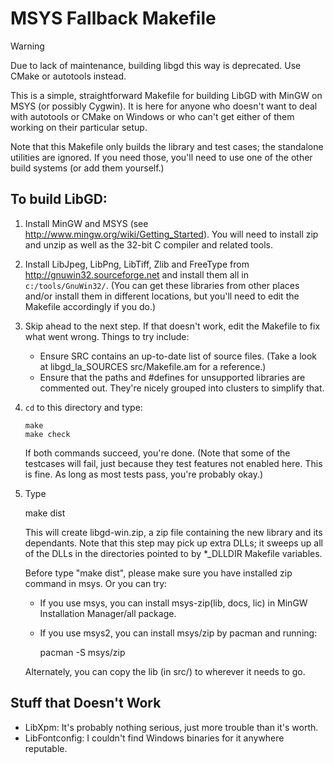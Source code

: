# MSYS Fallback Makefile

> [!WARNING]
> Due to lack of maintenance, building libgd this way is deprecated.
> Use CMake or autotools instead.

This is a simple, straightforward Makefile for building LibGD with
MinGW on MSYS (or possibly Cygwin).  It is here for anyone who doesn't
want to deal with autotools or CMake on Windows or who can't get
either of them working on their particular setup.

Note that this Makefile only builds the library and test cases; the
standalone utilities are ignored.  If you need those, you'll need to
use one of the other build systems (or add them yourself.)

## To build LibGD:

1. Install MinGW and MSYS (see <http://www.mingw.org/wiki/Getting_Started>).
   You will need to install zip and unzip as well as the 32-bit C compiler
   and related tools.

2. Install LibJpeg, LibPng, LibTiff, Zlib and FreeType from
   <http://gnuwin32.sourceforge.net> and install them all in
   `c:/tools/GnuWin32/`.  (You can get these libraries from other
   places and/or install them in different locations, but you'll need to
   edit the Makefile accordingly if you do.)

3. Skip ahead to the next step.  If that doesn't work, edit the
   Makefile to fix what went wrong.  Things to try include:
    * Ensure SRC contains an up-to-date list of source files.  (Take a
      look at libgd_la_SOURCES src/Makefile.am for a reference.)
    * Ensure that the paths and #defines for unsupported libraries
      are commented out.  They're nicely grouped into clusters to
      simplify that.

4. `cd` to this directory and type:

       make
       make check

    If both commands succeed, you're done.  (Note that some of the
    testcases will fail, just because they test features not enabled
    here.  This is fine.  As long as most tests pass, you're probably
    okay.)

5.  Type

       make dist

    This will create libgd-win.zip, a zip file containing the new
    library and its dependants.  Note that this step may pick up extra
    DLLs; it sweeps up all of the DLLs in the directories pointed to
    by *_DLLDIR Makefile variables.

    Before type "make dist", please make sure you have installed
    zip command in msys. Or you can try:
    * If you use msys, you can install msys-zip(lib, docs, lic)
    in MinGW Installation Manager/all package.
    * If you use msys2, you can install msys/zip by pacman and running:

       pacman -S msys/zip

    Alternately, you can copy the lib (in src/) to wherever it needs
    to go.


## Stuff that Doesn't Work

* LibXpm: It's probably nothing serious, just more trouble than it's
  worth.
* LibFontconfig: I couldn't find Windows binaries for it anywhere
  reputable.
